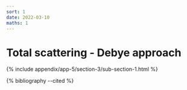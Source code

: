 ```yaml
---
sort: 1
date: 2022-03-10
maths: 1
---
```


# Total scattering - Debye approach

{% include appendix/app-5/section-3/sub-section-1.html %}

{% bibliography --cited %}

